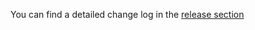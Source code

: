 You can find a detailed change log in the [release section](https://github.com/mikepenz/Storyblok-Android-SDK/releases)
